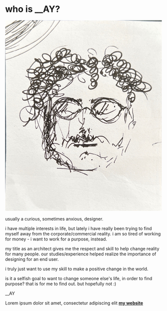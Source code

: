 # who is __AY?

![](../images/_About/profilepic.jpg)

usually a curious, sometimes anxious, designer.

i have multiple interests in life, but lately i have really been trying to find myself away from the corporate/commercial reality. i am so tired of working for money - i want to work for a purpose, instead.

 my title as an architect gives me the respect and skill to help change reality for many people. our studies/experience helped realize the importance of designing for an end user.

 i truly just want to use my skill to make a positive change in the world.

 is it a selfish goal to want to change someone else's life, in order to find purpose? that is for me to find out. but hopefully not :)

 __AY

Lorem ipsum dolor sit amet, consectetur adipiscing elit **[my website](https://community.emergentfutures.io/courses/5566525/content)**
